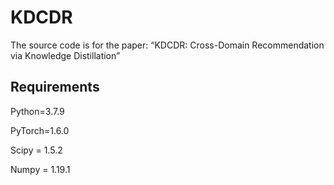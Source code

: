 KDCDR
===

The source code is for the paper: “KDCDR: Cross-Domain Recommendation via Knowledge Distillation” 



Requirements
---

Python=3.7.9

PyTorch=1.6.0

Scipy = 1.5.2

Numpy = 1.19.1

